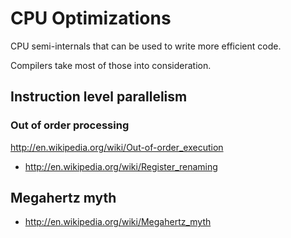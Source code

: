# CPU Optimizations

CPU semi-internals that can be used to write more efficient code.

Compilers take most of those into consideration.

## Instruction level parallelism

### Out of order processing

<http://en.wikipedia.org/wiki/Out-of-order_execution>

- <http://en.wikipedia.org/wiki/Register_renaming>

## Megahertz myth

- <http://en.wikipedia.org/wiki/Megahertz_myth>
